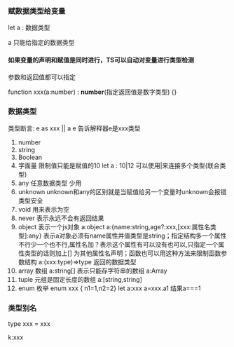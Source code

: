 ### 赋数据类型给变量

let a : 数据类型 

a 只能给指定的数据类型

#### 如果变量的声明和赋值是同时进行，TS可以自动对变量进行类型检测

参数和返回值都可以指定

function xxx(a:number) : **number**(指定返回值是数字类型) {}

### 数据类型

类型断言: e as xxx || <xxx> a e 告诉解释器e是xxx类型

1. number
2. string
3. Boolean
4. 字面量  限制值只能是赋值的10 let a : 10|12 可以使用|来连接多个类型(联合类型)
5. any 任意数据类型 少用
6. unknown  unknown和any的区别就是当赋值给另一个变量时unknown会报错 类型安全 
7. void 用来表示为空
8. never 表示永远不会有返回结果
9. object 表示一个js对象  a:object  a:{name:string,age?:xxx,[xxx:属性名类型]:any} 表示a对象必须有name属性并值类型是string；指定结构多一个属性不行少一个也不行,属性名加？表示这个属性有可以没有也可以,只指定一个属性类型的话则加上[] 为其他属性名声明；函数也可以用这种方法来限制函数参数结构 a:(xxx:type)=>type 返回的数据类型
10. array 数组  a:string[] 表示只能存字符串的数组  a:Array<string>
11. tuple 元组是固定长度的数组 a:[string,string] 
12. enum 枚举  enum xxx { n1=1,n2=2}  let a:xxx   a=xxx.a1 结果a===1

### 类型别名

type xxx = xxx 

k:xxx